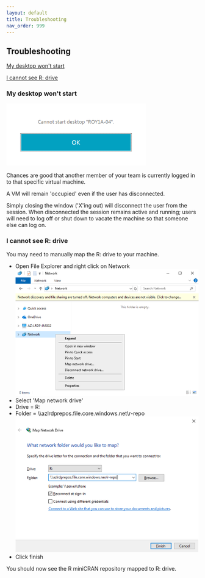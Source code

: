 ```yaml
---
layout: default
title: Troubleshooting
nav_order: 999
---
```


## Troubleshooting

[My desktop won't start](./troubleshoot.html#my-desktop-wont-start) 

[I cannot see R: drive](./troubleshoot.html#i-cannot-see-r-drive) 


### My desktop won't start

![cannot_start_desktop.png](./images/troubleshoot/cannot_start_desktop.png)

Chances are good that another member of your team is currently logged in to that specific virtual machine.

A VM will remain 'occupied' even if the user has disconnected. 

Simply closing the window ('X'ing out) will disconnect the user from the session. When disconnected the session remains active and running; users will need to log off or shut down to vacate the machine so that someone else can log on.

### I cannot see R: drive

You may need to manually map the R: drive to your machine.
- Open File Explorer and right click on Network  
	![network_context_menu.png](./images/troubleshoot/network_context_menu.png)
- Select 'Map network drive'
- Drive = R: 
- Folder = \\\azlrdprepos.file.core.windows.net\r-repo
	![map_r_drive.png](./images/troubleshoot/map_r_drive.png)
- Click finish 

You should now see the R miniCRAN repository mapped to R: drive.

